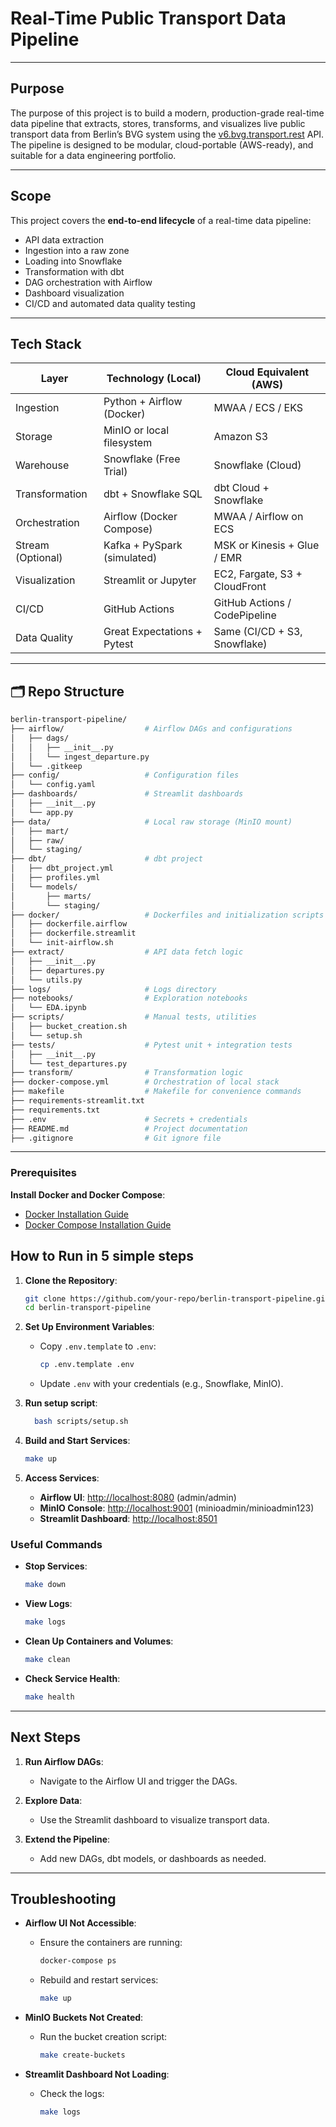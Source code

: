 # Real-Time Public Transport Data Pipeline

---

## Purpose

The purpose of this project is to build a modern, production-grade real-time data pipeline that extracts, stores, transforms, and visualizes live public transport data from Berlin’s BVG system using the [v6.bvg.transport.rest](https://v6.bvg.transport.rest) API. The pipeline is designed to be modular, cloud-portable (AWS-ready), and suitable for a data engineering portfolio.

---

## Scope

This project covers the **end-to-end lifecycle** of a real-time data pipeline:
- API data extraction
- Ingestion into a raw zone
- Loading into Snowflake
- Transformation with dbt
- DAG orchestration with Airflow
- Dashboard visualization
- CI/CD and automated data quality testing

---

## Tech Stack

| Layer             | Technology (Local)              | Cloud Equivalent (AWS)             |
|------------------|----------------------------------|------------------------------------|
| Ingestion         | Python + Airflow (Docker)        | MWAA / ECS / EKS                   |
| Storage           | MinIO or local filesystem        | Amazon S3                          |
| Warehouse         | Snowflake (Free Trial)           | Snowflake (Cloud)                  |
| Transformation    | dbt + Snowflake SQL              | dbt Cloud + Snowflake              |
| Orchestration     | Airflow (Docker Compose)         | MWAA / Airflow on ECS              |
| Stream (Optional) | Kafka + PySpark (simulated)      | MSK or Kinesis + Glue / EMR        |
| Visualization     | Streamlit or Jupyter             | EC2, Fargate, S3 + CloudFront      |
| CI/CD             | GitHub Actions                   | GitHub Actions / CodePipeline      |
| Data Quality      | Great Expectations + Pytest      | Same (CI/CD + S3, Snowflake)       |

---

## 🗂️ Repo Structure

```bash
berlin-transport-pipeline/
├── airflow/                  # Airflow DAGs and configurations
│   ├── dags/
│   │   ├── __init__.py
│   │   └── ingest_departure.py
│   └── .gitkeep
├── config/                   # Configuration files
│   └── config.yaml
├── dashboards/               # Streamlit dashboards
│   ├── __init__.py
│   └── app.py
├── data/                     # Local raw storage (MinIO mount)
│   ├── mart/
│   ├── raw/
│   └── staging/
├── dbt/                      # dbt project
│   ├── dbt_project.yml
│   ├── profiles.yml
│   └── models/
│       ├── marts/
│       └── staging/
├── docker/                   # Dockerfiles and initialization scripts
│   ├── dockerfile.airflow
│   ├── dockerfile.streamlit
│   └── init-airflow.sh
├── extract/                  # API data fetch logic
│   ├── __init__.py
│   ├── departures.py
│   └── utils.py
├── logs/                     # Logs directory
├── notebooks/                # Exploration notebooks
│   └── EDA.ipynb
├── scripts/                  # Manual tests, utilities
│   ├── bucket_creation.sh
│   └── setup.sh
├── tests/                    # Pytest unit + integration tests
│   ├── __init__.py
│   └── test_departures.py
├── transform/                # Transformation logic
├── docker-compose.yml        # Orchestration of local stack
├── makefile                  # Makefile for convenience commands
├── requirements-streamlit.txt
├── requirements.txt
├── .env                      # Secrets + credentials
├── README.md                 # Project documentation
├── .gitignore                # Git ignore file
```

---

### Prerequisites

**Install Docker and Docker Compose**:
- [Docker Installation Guide](https://docs.docker.com/get-docker/)
- [Docker Compose Installation Guide](https://docs.docker.com/compose/install/)

## How to Run in 5 simple steps

1. **Clone the Repository**:
   ```bash
   git clone https://github.com/your-repo/berlin-transport-pipeline.git
   cd berlin-transport-pipeline
   ```

2. **Set Up Environment Variables**:
   - Copy `.env.template` to `.env`:
     ```bash
     cp .env.template .env
     ```
   - Update `.env` with your credentials (e.g., Snowflake, MinIO).

3. **Run setup script**:
   ```bash
     bash scripts/setup.sh
   ```

4. **Build and Start Services**:
   ```bash
   make up
   ```

5. **Access Services**:
   - **Airflow UI**: [http://localhost:8080](http://localhost:8080) (admin/admin)
   - **MinIO Console**: [http://localhost:9001](http://localhost:9001) (minioadmin/minioadmin123)
   - **Streamlit Dashboard**: [http://localhost:8501](http://localhost:8501)

### Useful Commands

- **Stop Services**:
  ```bash
  make down
  ```

- **View Logs**:
  ```bash
  make logs
  ```

- **Clean Up Containers and Volumes**:
  ```bash
  make clean
  ```

- **Check Service Health**:
  ```bash
  make health
  ```

---

## Next Steps

1. **Run Airflow DAGs**:
   - Navigate to the Airflow UI and trigger the DAGs.

2. **Explore Data**:
   - Use the Streamlit dashboard to visualize transport data.

3. **Extend the Pipeline**:
   - Add new DAGs, dbt models, or dashboards as needed.

---

## Troubleshooting

- **Airflow UI Not Accessible**:
  - Ensure the containers are running:
    ```bash
    docker-compose ps
    ```
  - Rebuild and restart services:
    ```bash
    make up
    ```

- **MinIO Buckets Not Created**:
  - Run the bucket creation script:
    ```bash
    make create-buckets
    ```

- **Streamlit Dashboard Not Loading**:
  - Check the logs:
    ```bash
    make logs
    ```

